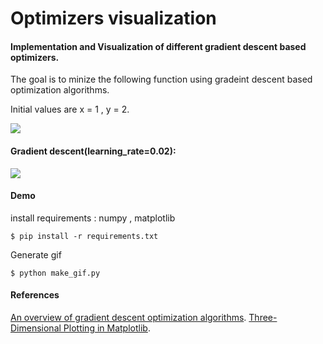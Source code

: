 # Optimizers visualization

#### Implementation and Visualization of different gradient descent based optimizers.

The goal is to minize the following function using gradeint descent based optimization algorithms. 

Initial values are x = 1 ,  y = 2.

![ ](https://github.com/adelbennaceur/optimizers-visualization/figures/function.PNG)
#### Gradient descent(learning_rate=0.02):
![ ](https://github.com/adelbennaceur/optimizers-visualization/figures/anim.gif)

#### Demo 
install requirements : numpy , matplotlib
```
$ pip install -r requirements.txt
```
Generate gif
```
$ python make_gif.py
```

#### References
[An overview of gradient descent optimization algorithms](http://ruder.io/optimizing-gradient-descent/).
[Three-Dimensional Plotting in Matplotlib](https://jakevdp.github.io/PythonDataScienceHandbook/04.12-three-dimensional-plotting.html).
